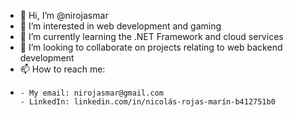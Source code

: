 - 👋 Hi, I’m @nirojasmar
- 👀 I’m interested in web development and gaming
- 🌱 I’m currently learning the .NET Framework and cloud services
- 💞️ I’m looking to collaborate on projects relating to web backend development
- 📫 How to reach me:
- 
      - My email: nirojasmar@gmail.com
      - LinkedIn: linkedin.com/in/nicolás-rojas-marín-b412751b0

<!---
nirojasmar/nirojasmar is a ✨ special ✨ repository because its `README.md` (this file) appears on your GitHub profile.
You can click the Preview link to take a look at your changes.
--->
